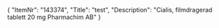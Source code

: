 {
  "ItemNr": "143374",
  "Title": "test",
  "Description": "Cialis, filmdragerad tablett 20 mg Pharmachim AB"
}